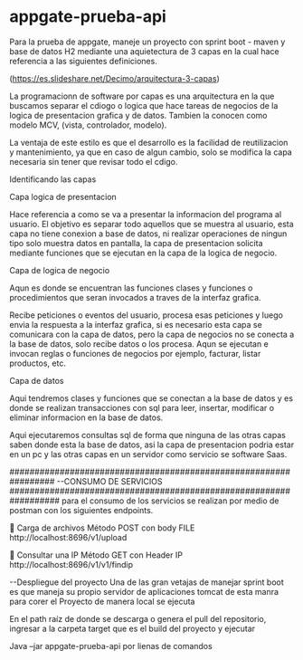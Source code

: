# appgate-prueba-api


Para la prueba de appgate, maneje un proyecto con sprint boot - maven y base de datos H2 mediante una aquietectura de 3 capas en la cual 
 hace referencia a las siguientes definiciones. 



(https://es.slideshare.net/Decimo/arquitectura-3-capas)

La programacionn de software por capas es una arquitectura en la que buscamos separar el cdiogo o logica que hace tareas de negocios
 de la logica de presentacion grafica y de datos. Tambien la conocen como modelo MCV, (vista, controlador, modelo).

La ventaja de este estilo es que el desarrollo es la facilidad de reutilizacion y mantenimiento, ya que en caso de algun cambio, 
solo se modifica la capa necesaria sin tener que revisar todo el cdigo. 

Identificando las capas

Capa logica de presentacion

Hace referencia a como se va a presentar la informacion del programa al usuario. El objetivo es separar todo aquellos que se muestra 
al usuario, esta capa no tiene conexion a base de datos, ni realizar operaciones de ningun tipo solo muestra datos en pantalla, 
la capa de presentacion solicita mediante funciones que se ejecutan en la capa de la logica de negocio.

Capa de logica de negocio

Aqun es donde se encuentran las funciones clases y funciones o procedimientos que seran invocados a traves de la interfaz grafica.
 

Recibe peticiones o eventos del usuario, procesa esas peticiones y luego envia la respuesta a la interfaz grafica,
si es necesario esta capa se comunicara con la capa de datos, pero la capa de negocios no se conecta a la base de datos,
solo recibe datos o los procesa. Aqun se ejecutan e invocan reglas o funciones de negocios por ejemplo, facturar,
listar productos, etc.

Capa de datos

Aqui tendremos clases y funciones que se conectan a la base de datos y es donde se realizan transacciones con sql para leer,
 insertar, modificar o eliminar informacion en la base de datos.
 
Aqui ejecutaremos consultas sql de forma que ninguna de las otras capas saben donde esta la base de datos, 
asi la capa de presentacion podria estar en un pc y las otras capas en un servidor como servicio se software Saas.
 
#################################################################
--CONSUMO DE SERVICIOS 
##################################################################
para el consumo de los servicios se realizan por medio de postman con los siguientes endpoints.

	Carga de archivos
Método POST con body FILE  http://localhost:8696/v1/upload

	Consultar una IP 
Método GET con Header IP http://localhost:8696/v1/v1/findip

--Despliegue del proyecto
Una de las gran vetajas de manejar sprint boot es que maneja su propio servidor de aplicaciones tomcat de esta manra para corer el Proyecto de manera local se ejecuta

En el path raíz de donde se descarga o genera el pull del repositorio, ingresar a la carpeta target que es el build del proyecto y ejecutar

Java –jar appgate-prueba-api por lienas de comandos 

